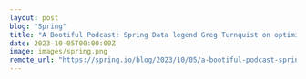 ```yaml
---
layout: post
blog: "Spring"
title: "A Bootiful Podcast: Spring Data legend Greg Turnquist on optimizations and queries and more"
date: 2023-10-05T00:00:00Z
image: images/spring.png
remote_url: "https://spring.io/blog/2023/10/05/a-bootiful-podcast-spring-data-legend-greg-turnquist-on-optimizations-and"
---
```

